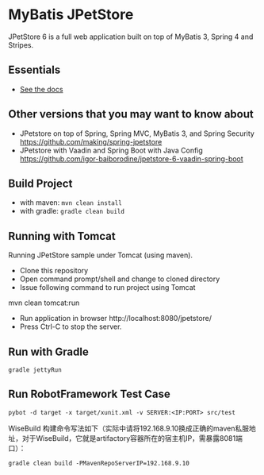 MyBatis JPetStore
=================

JPetStore 6 is a full web application built on top of MyBatis 3, Spring 4 and Stripes.

Essentials
----------

* [See the docs](http://www.mybatis.org/jpetstore-6)

## Other versions that you may want to know about

- JPetstore on top of Spring, Spring MVC, MyBatis 3, and Spring Security https://github.com/making/spring-jpetstore
- JPetstore with Vaadin and Spring Boot with Java Config https://github.com/igor-baiborodine/jpetstore-6-vaadin-spring-boot

## Build Project
  - with maven: `mvn clean install`
  - with gradle: `gradle clean build`

## Running with Tomcat
Running JPetStore sample under Tomcat (using maven).
- Clone this repository
- Open command prompt/shell and change to cloned directory
- Issue following command to run project using Tomcat

mvn clean tomcat:run

- Run application in browser http://localhost:8080/jpetstore/ 
- Press Ctrl-C to stop the server.

## Run with Gradle

```
gradle jettyRun
```

## Run RobotFramework Test Case

```
pybot -d target -x target/xunit.xml -v SERVER:<IP:PORT> src/test
```

WiseBuild 构建命令写法如下（实际中请将192.168.9.10换成正确的maven私服地址，对于WiseBuild，它就是artifactory容器所在的宿主机IP，需暴露8081端口）：
```
gradle clean build -PMavenRepoServerIP=192.168.9.10
```
